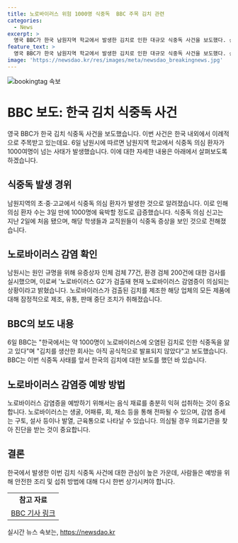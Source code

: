 ```yaml
---
title: 노로바이러스 위험 1000명 식중독  BBC 주목 김치 관련
categories:
  - News
excerpt: >
  영국 BBC가 한국 남원지역 학교에서 발생한 김치로 인한 대규모 식중독 사건을 보도했다. 신고된 학교 수는 24곳, 현재 1024명의 의심환자가 있으며 노로바이러스 G2가 검출됐다. 해당 업체의 모든 김치 제품에 중단 조치가 이뤄졌고, BBC는 이를 이례적으로 주목한다고 전했다. 노로바이러스 감염증은 유행성 바이러스 위장염으로 사시사철 발생 가능하며, 음식 섭취를 통해 전파된다. 일반 장염과 비슷한 증상을 보이며, 예방을 위해 익히거나 적절히 섭취하는 것이 중요하다.
feature_text: >
  영국 BBC가 한국 남원지역 학교에서 발생한 김치로 인한 대규모 식중독 사건을 보도했다. 신고된 학교 수는 24곳, 현재 1024명의 의심환자가 있으며 노로바이러스 G2가 검출됐다. 해당 업체의 모든 김치 제품에 중단 조치가 이뤄졌고, BBC는 이를 이례적으로 주목한다고 전했다. 노로바이러스 감염증은 유행성 바이러스 위장염으로 사시사철 발생 가능하며, 음식 섭취를 통해 전파된다. 일반 장염과 비슷한 증상을 보이며, 예방을 위해 익히거나 적절히 섭취하는 것이 중요하다.
image: 'https://newsdao.kr/res/images/meta/newsdao_breakingnews.jpg'
---
```


<p><img src="https://newsdao.kr/res/images/meta/newsdao_breakingnews.jpg" alt="bookingtag 속보" /></p>

<h1 data-ke-size="size28">BBC 보도: 한국 김치 식중독 사건</h1>

<p data-ke-size="size16">영국 BBC가 한국 김치 식중독 사건을 보도했습니다. 이번 사건은 한국 내외에서 이례적으로 주목받고 있는데요. 6일 남원시에 따르면 남원지역 학교에서 식중독 의심 환자가 1000여명이 넘는 사태가 발생했습니다. 이에 대한 자세한 내용은 아래에서 살펴보도록 하겠습니다.</p>

<h2 data-ke-size="size26">식중독 발생 경위</h2>

<p data-ke-size="size16">남원지역의 초·중·고교에서 식중독 의심 환자가 발생한 것으로 알려졌습니다. 이로 인해 의심 환자 수는 3일 만에 1000명에 육박할 정도로 급증했습니다. 식중독 의심 신고는 지난 2일에 처음 됐으며, 해당 학생들과 교직원들이 식중독 증상을 보인 것으로 전해졌습니다.</p>

<h2 data-ke-size="size26">노로바이러스 감염 확인</h2>

<p data-ke-size="size16">남원시는 원인 규명을 위해 유증상자 인체 검체 77건, 환경 검체 200건에 대한 검사를 실시했으며, 이로써 '노로바이러스 G2'가 검출돼 현재 노로바이러스 감염증이 의심되는 상황이라고 밝혔습니다. 노로바이러스가 검출된 김치를 제조한 해당 업체의 모든 제품에 대해 잠정적으로 제조, 유통, 판매 중단 조치가 취해졌습니다.</p>

<h2 data-ke-size="size26">BBC의 보도 내용</h2>

<p data-ke-size="size16">6일 BBC는 "한국에서는 약 1000명이 노로바이러스에 오염된 김치로 인한 식중독을 앓고 있다"며 "김치를 생산한 회사는 아직 공식적으로 발표되지 않았다"고 보도했습니다. BBC는 이번 식중독 사태를 앞서 한국의 김치에 대한 보도를 했던 바 있습니다.</p>

<h2 data-ke-size="size26">노로바이러스 감염증 예방 방법</h2>

<p data-ke-size="size16">노로바이러스 감염증을 예방하기 위해서는 음식 재료를 충분히 익혀 섭취하는 것이 중요합니다. 노로바이러스는 생굴, 어패류, 회, 채소 등을 통해 전파될 수 있으며, 감염 증세는 구토, 설사 등이나 발열, 근육통으로 나타날 수 있습니다. 의심될 경우 의료기관을 찾아 진단을 받는 것이 중요합니다.</p>

<h2 data-ke-size="size26">결론</h2>

<p data-ke-size="size16">한국에서 발생한 이번 김치 식중독 사건에 대한 관심이 높은 가운데, 사람들은 예방을 위해 안전한 조리 및 섭취 방법에 대해 다시 한번 상기시켜야 합니다.</p>

<table>
    <tbody>
        <tr>
            <td style="text-align: center; height: 17px;"><b>참고 자료</b></td>
        </tr>
        <tr>
            <td style="text-align: center; height: 17px;"><a href="https://www.bbc.com/news/world-asia-60934414">BBC 기사 링크</a></td>
        </tr>
    </tbody>
</table>
실시간 뉴스 속보는, <a href="https://newsdao.kr" rel="dofollow">https://newsdao.kr</a>


